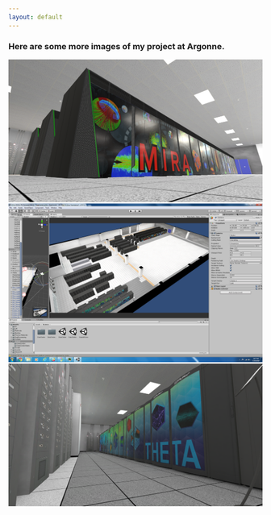 ```yaml
---
layout: default
---
```


### Here are some more images of my project at Argonne.

![Mira](images/Mira.png)
![Screen Shot](images/ScreenShot.png)
![Theta](images/Theta.png)
